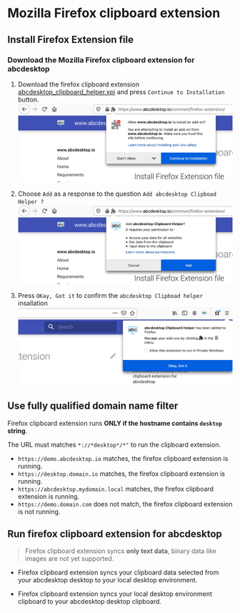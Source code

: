 

# Mozilla Firefox clipboard extension

## Install Firefox Extension file

### Download the Mozilla Firefox clipboard extension for abcdesktop

1. Download the firefox clipboard extension [abcdesktop_clipboard_helper.xpi](https://www.abcdesktop.io/abcdesktop_clipboard_helper-1.0.3-fx.xpi) and press `Continue to Installation` button.
![Download and continue](img/allow-install-add-on.png)

2. Choose `Add` as a response to the question `Add abcdesktop Clipboad Helper ?` 
![confirm to add ons](img/add-install-firefox-about-add-ons.png)

3. Press `OKay, Got it` to confirm the `abcdesktop Clipboad helper` insallation
![OKay confirm install add ons](img/ok-add-install-firefox-about-add-ons.png)




## Use fully qualified domain name filter

Firefox clipboard extension runs **ONLY if the hostname contains `desktop` string**.

The URL must matches `*://*desktop*/*"` to run the clipboard extension.

* `https://demo.abcdesktop.io` matches, the firefox clipboard extension is running.
* `https://desktop.domain.io` matches, the firefox clipboard extension is running.
* `https://abcdesktop.mydomain.local` matches, the firefox clipboard extension is running.
* `https://demo.domain.com` does not match, the firefox clipboard extension is not running.


## Run firefox clipboard extension for abcdesktop

> Firefox clipboard extension syncs **only text data**, binary data like images are not yet supported. 

* Firefox clipboard extension syncs your clipboard data selected from your abcdesktop desktop to your local desktop environment. 

* Firefox clipboard extension syncs your local desktop environment clipboard to your abcdesktop desktop clipboard.

